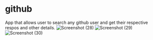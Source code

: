 # github
App that allows user to search any github user and  get their respective respos and other details.
![Screenshot (28)](https://user-images.githubusercontent.com/100514516/222886188-6436ae44-633b-4a5f-8be4-1592007b970f.png)
![Screenshot (29)](https://user-images.githubusercontent.com/100514516/222886194-ae20463e-b958-4db6-b41f-f6d7893d566e.png)
![Screenshot (30)](https://user-images.githubusercontent.com/100514516/222886196-b6c71c38-15c8-4e27-905d-687d687b433a.png)

